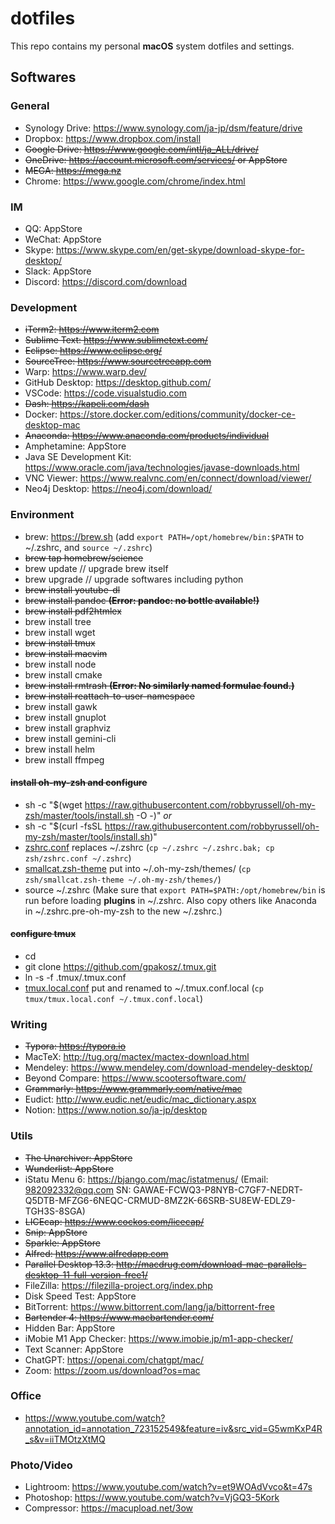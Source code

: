 # dotfiles
This repo contains my personal **macOS** system dotfiles and settings. 
## Softwares
### General
* Synology Drive: https://www.synology.com/ja-jp/dsm/feature/drive
* Dropbox: https://www.dropbox.com/install
* ~~Google Drive: https://www.google.com/intl/ja_ALL/drive/~~
* ~~OneDrive: https://account.microsoft.com/services/ or AppStore~~
* ~~MEGA: https://mega.nz~~
* Chrome: https://www.google.com/chrome/index.html
### IM
* QQ: AppStore
* WeChat: AppStore
* Skype: https://www.skype.com/en/get-skype/download-skype-for-desktop/
* Slack: AppStore
* Discord: https://discord.com/download
### Development
* ~~iTerm2: https://www.iterm2.com~~
* ~~Sublime Text: https://www.sublimetext.com/~~
* ~~Eclipse: https://www.eclipse.org/~~
* ~~SourceTree: https://www.sourcetreeapp.com~~
* Warp: https://www.warp.dev/
* GitHub Desktop: https://desktop.github.com/
* VSCode: https://code.visualstudio.com
* ~~Dash: https://kapeli.com/dash~~
* Docker: https://store.docker.com/editions/community/docker-ce-desktop-mac
* ~~Anaconda: https://www.anaconda.com/products/individual~~
* Amphetamine: AppStore
* Java SE Development Kit: https://www.oracle.com/java/technologies/javase-downloads.html
* VNC Viewer: https://www.realvnc.com/en/connect/download/viewer/
* Neo4j Desktop: https://neo4j.com/download/
### Environment
* brew: https://brew.sh (add `export PATH=/opt/homebrew/bin:$PATH` to ~/.zshrc, and `source ~/.zshrc`)
* ~~brew tap homebrew/science~~
* brew update // upgrade brew itself
* brew upgrade // upgrade softwares including python
* ~~brew install youtube-dl~~
* ~~brew install pandoc **(Error: pandoc: no bottle available!)**~~
* ~~brew install pdf2htmlex~~
* brew install tree
* brew install wget
* ~~brew install tmux~~
* ~~brew install macvim~~
* brew install node
* brew install cmake
* ~~brew install rmtrash **(Error: No similarly named formulae found.)**~~
* ~~brew install reattach-to-user-namespace~~
* brew install gawk
* brew install gnuplot
* brew install graphviz
* brew install gemini-cli
* brew install helm
* brew install ffmpeg
#### ~~install oh-my-zsh and configure~~
* sh -c "$(wget https://raw.githubusercontent.com/robbyrussell/oh-my-zsh/master/tools/install.sh -O -)"
*or*
* sh -c "$(curl -fsSL https://raw.githubusercontent.com/robbyrussell/oh-my-zsh/master/tools/install.sh)"
* [zshrc.conf](https://github.com/smallcat9603/dotfiles/tree/master/zsh) replaces ~/.zshrc (`cp ~/.zshrc ~/.zshrc.bak; cp zsh/zshrc.conf ~/.zshrc`)
* [smallcat.zsh-theme](https://github.com/smallcat9603/dotfiles/tree/master/zsh) put into ~/.oh-my-zsh/themes/ (`cp zsh/smallcat.zsh-theme ~/.oh-my-zsh/themes/`)
* source ~/.zshrc (Make sure that `export PATH=$PATH:/opt/homebrew/bin` is run before loading **plugins** in ~/.zshrc. Also copy others like Anaconda in ~/.zshrc.pre-oh-my-zsh to the new ~/.zshrc.)
#### ~~configure tmux~~
* cd
* git clone https://github.com/gpakosz/.tmux.git
* ln -s -f .tmux/.tmux.conf
* [tmux.local.conf](https://github.com/smallcat9603/dotfiles/tree/master/tmux) put and renamed to ~/.tmux.conf.local (`cp tmux/tmux.local.conf ~/.tmux.conf.local`)
### Writing
* ~~Typora: https://typora.io~~
* MacTeX: http://tug.org/mactex/mactex-download.html
* Mendeley: https://www.mendeley.com/download-mendeley-desktop/
* Beyond Compare: https://www.scootersoftware.com/
* ~~Grammarly: https://www.grammarly.com/native/mac~~
* Eudict: http://www.eudic.net/eudic/mac_dictionary.aspx
* Notion: https://www.notion.so/ja-jp/desktop
### Utils
* ~~The Unarchiver: AppStore~~
* ~~Wunderlist: AppStore~~
* iStatu Menu 6: https://bjango.com/mac/istatmenus/
(Email: 982092332@qq.com SN: GAWAE-FCWQ3-P8NYB-C7GF7-NEDRT-Q5DTB-MFZG6-6NEQC-CRMUD-8MZ2K-66SRB-SU8EW-EDLZ9-TGH3S-8SGA)
* ~~LICEcap: https://www.cockos.com/licecap/~~
* ~~Snip: AppStore~~
* ~~Sparkle: AppStore~~
* ~~Alfred: https://www.alfredapp.com~~
* ~~Parallel Desktop 13.3: http://macdrug.com/download-mac-parallels-desktop-11-full-version-free1/~~
* FileZilla: https://filezilla-project.org/index.php
* Disk Speed Test: AppStore
* BitTorrent: https://www.bittorrent.com/lang/ja/bittorrent-free
* ~~Bartender 4: https://www.macbartender.com/~~
* Hidden Bar: AppStore
* iMobie M1 App Checker: https://www.imobie.jp/m1-app-checker/
* Text Scanner: AppStore
* ChatGPT: https://openai.com/chatgpt/mac/
* Zoom: https://zoom.us/download?os=mac
### Office
* https://www.youtube.com/watch?annotation_id=annotation_723152549&feature=iv&src_vid=G5wmKxP4R_s&v=iiTMOtzXtMQ
### Photo/Video
* Lightroom: https://www.youtube.com/watch?v=et9WOAdVvco&t=47s
* Photoshop: https://www.youtube.com/watch?v=VjGQ3-5Kork
* Compressor: https://macupload.net/3ow
